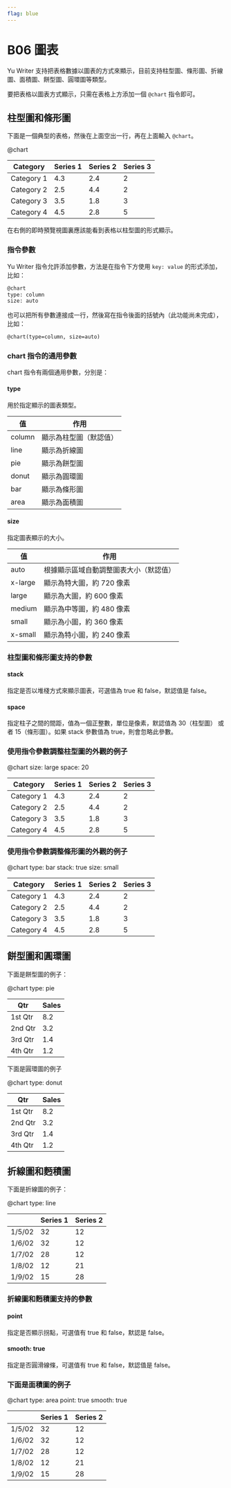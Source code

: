 ```yaml
---
flag: blue
---
```

# B06 圖表

Yu Writer 支持把表格數據以圖表的方式來顯示，目前支持柱型圖、條形圖、折線圖、面積圖、餅型圖、圓環圖等類型。

要把表格以圖表方式顯示，只需在表格上方添加一個 `@chart` 指令即可。

## 柱型圖和條形圖

下面是一個典型的表格，然後在上面空出一行，再在上面輸入 `@chart`。

@chart

| Category   | Series 1 | Series 2 | Series 3 |
| ---------  | -------- | -------- | -------- |
| Category 1 |      4.3 |      2.4 |        2 |
| Category 2 |      2.5 |      4.4 |        2 |
| Category 3 |      3.5 |      1.8 |        3 |
| Category 4 |      4.5 |      2.8 |        5 |

在右側的即時預覽視圖裏應該能看到表格以柱型圖的形式顯示。

### 指令參數

Yu Writer 指令允許添加參數，方法是在指令下方使用 `key: value` 的形式添加，比如：

```markdown
@chart
type: column
size: auto
```

也可以把所有參數連接成一行，然後寫在指令後面的括號內（此功能尚未完成），比如：

```markdown
@chart(type=column, size=auto)
```

### chart 指令的通用參數

chart 指令有兩個通用參數，分別是：

#### type

用於指定顯示的圖表類型。

| 值     | 作用               |
| ------ | ----------------- |
| column | 顯示為柱型圖（默認值）|
| line   | 顯示為折線圖        |
| pie    | 顯示為餅型圖        |
| donut  | 顯示為圓環圖        |
| bar    | 顯示為條形圖        |
| area   | 顯示為面積圖        |

#### size

指定圖表顯示的大小。

| 值      | 作用                            |
| ------- | ------------------------------ |
| auto    | 根據顯示區域自動調整圖表大小（默認值）|
| x-large | 顯示為特大圖，約 720 像素          |
| large   | 顯示為大圖，約 600 像素            |
| medium  | 顯示為中等圖，約 480 像素          |
| small   | 顯示為小圖，約 360 像素            |
| x-small | 顯示為特小圖，約 240 像素          |

### 柱型圖和條形圖支持的參數

#### stack

指定是否以堆棧方式來顯示圖表，可選值為 true 和 false，默認值是 false。

#### space

指定柱子之間的間距，值為一個正整數，單位是像素，默認值為 30（柱型圖） 或者 15（條形圖）。如果 stack 參數值為 true，則會忽略此參數。

### 使用指令參數調整柱型圖的外觀的例子

@chart
size: large
space: 20

| Category   | Series 1 | Series 2 | Series 3 |
| ---------  | -------- | -------- | -------- |
| Category 1 |      4.3 |      2.4 |        2 |
| Category 2 |      2.5 |      4.4 |        2 |
| Category 3 |      3.5 |      1.8 |        3 |
| Category 4 |      4.5 |      2.8 |        5 |


### 使用指令參數調整條形圖的外觀的例子

@chart
type: bar
stack: true
size: small

| Category   | Series 1 | Series 2 | Series 3 |
| ---------  | -------- | -------- | -------- |
| Category 1 |      4.3 |      2.4 |        2 |
| Category 2 |      2.5 |      4.4 |        2 |
| Category 3 |      3.5 |      1.8 |        3 |
| Category 4 |      4.5 |      2.8 |        5 |

## 餅型圖和圓環圖

下面是餅型圖的例子：

@chart
type: pie

| Qtr     | Sales |
| ------- | ----- |
| 1st Qtr |   8.2 |
| 2nd Qtr |   3.2 |
| 3rd Qtr |   1.4 |
| 4th Qtr |   1.2 |


下面是圓環圖的例子

@chart
type: donut

| Qtr     | Sales |
| ------- | ----- |
| 1st Qtr |   8.2 |
| 2nd Qtr |   3.2 |
| 3rd Qtr |   1.4 |
| 4th Qtr |   1.2 |

## 折線圖和麪積圖

下面是折線圖的例子：

@chart
type: line

|        | Series 1 | Series 2 |
| ------ | -------- | -------- |
| 1/5/02 |       32 |       12 |
| 1/6/02 |       32 |       12 |
| 1/7/02 |       28 |       12 |
| 1/8/02 |       12 |       21 |
| 1/9/02 |       15 |       28 |

### 折線圖和麪積圖支持的參數

#### point

指定是否顯示拐點，可選值有 true 和 false，默認是 false。

#### smooth: true

指定是否圓滑線條，可選值有 true 和 false，默認值是 false。

### 下面是面積圖的例子

@chart
type: area
point: true
smooth: true

|        | Series 1 | Series 2 |
| ------ | -------- | -------- |
| 1/5/02 |       32 |       12 |
| 1/6/02 |       32 |       12 |
| 1/7/02 |       28 |       12 |
| 1/8/02 |       12 |       21 |
| 1/9/02 |       15 |       28 |


